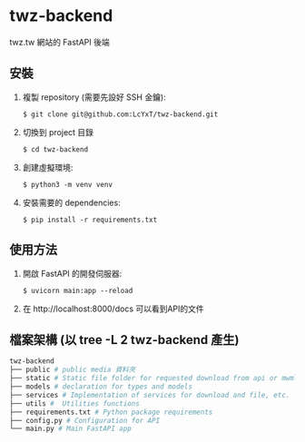 # twz-backend
twz.tw 網站的 FastAPI 後端

## 安裝

1. 複製 repository (需要先設好 SSH 金鑰):
    ```
    $ git clone git@github.com:LcYxT/twz-backend.git
    ```

2. 切換到 project 目錄
    ```
    $ cd twz-backend
    ```

3. 創建虛擬環境:
    ```
    $ python3 -m venv venv
    ```

4. 安裝需要的 dependencies:
    ```
    $ pip install -r requirements.txt
    ```

## 使用方法

1. 開啟 FastAPI 的開發伺服器:
    ```
    $ uvicorn main:app --reload
    ```

2. 在 http://localhost:8000/docs 可以看到API的文件

## 檔案架構 (以 tree -L 2 twz-backend 產生)

```bash
twz-backend
├── public # public media 資料夾
├── static # Static file folder for requested download from api or mwml-bot
├── models # declaration for types and models
├── services # Implementation of services for download and file, etc.
├── utils #  Utilities functions
├── requirements.txt # Python package requirements
├── config.py # Configuration for API
└── main.py # Main FastAPI app
```